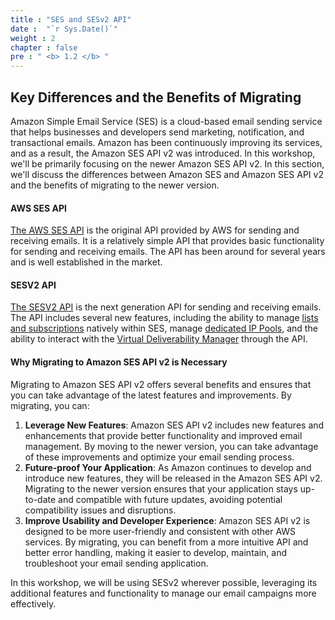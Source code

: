```yaml
---
title : "SES and SESv2 API"
date :  "`r Sys.Date()`" 
weight : 2 
chapter : false
pre : " <b> 1.2 </b> "
---
```


## Key Differences and the Benefits of Migrating

Amazon Simple Email Service (SES) is a cloud-based email sending service that helps businesses and developers send marketing, notification, and transactional emails. Amazon has been continuously improving its services, and as a result, the Amazon SES API v2 was introduced. In this workshop, we'll be primarily focusing on the newer Amazon SES API v2. In this section, we'll discuss the differences between Amazon SES and Amazon SES API v2 and the benefits of migrating to the newer version.

#### AWS SES API

[The AWS SES API](https://docs.aws.amazon.com/ses/latest/APIReference/) is the original API provided by AWS for sending and receiving emails. It is a relatively simple API that provides basic functionality for sending and receiving emails. The API has been around for several years and is well established in the market.

#### SESV2 API

[The SESV2 API](https://docs.aws.amazon.com/ses/latest/APIReference-V2/) is the next generation API for sending and receiving emails. The API includes several new features, including the ability to manage [lists and subscriptions](https://docs.aws.amazon.com/ses/latest/dg/sending-email-list-management.html) natively within SES, manage [dedicated IP Pools](https://docs.aws.amazon.com/ses/latest/dg/dedicated-ip-pools.html), and the ability to interact with the [Virtual Deliverability Manager](https://docs.aws.amazon.com/ses/latest/dg/vdm.html) through the API.

#### Why Migrating to Amazon SES API v2 is Necessary

Migrating to Amazon SES API v2 offers several benefits and ensures that you can take advantage of the latest features and improvements. By migrating, you can:


1. **Leverage New Features**: Amazon SES API v2 includes new features and enhancements that provide better functionality and improved email management. By moving to the newer version, you can take advantage of these improvements and optimize your email sending process.
2. **Future-proof Your Application**: As Amazon continues to develop and introduce new features, they will be released in the Amazon SES API v2. Migrating to the newer version ensures that your application stays up-to-date and compatible with future updates, avoiding potential compatibility issues and disruptions.
3. **Improve Usability and Developer Experience**: Amazon SES API v2 is designed to be more user-friendly and consistent with other AWS services. By migrating, you can benefit from a more intuitive API and better error handling, making it easier to develop, maintain, and troubleshoot your email sending application.

In this workshop, we will be using SESv2 wherever possible, leveraging its additional features and functionality to manage our email campaigns more effectively.
